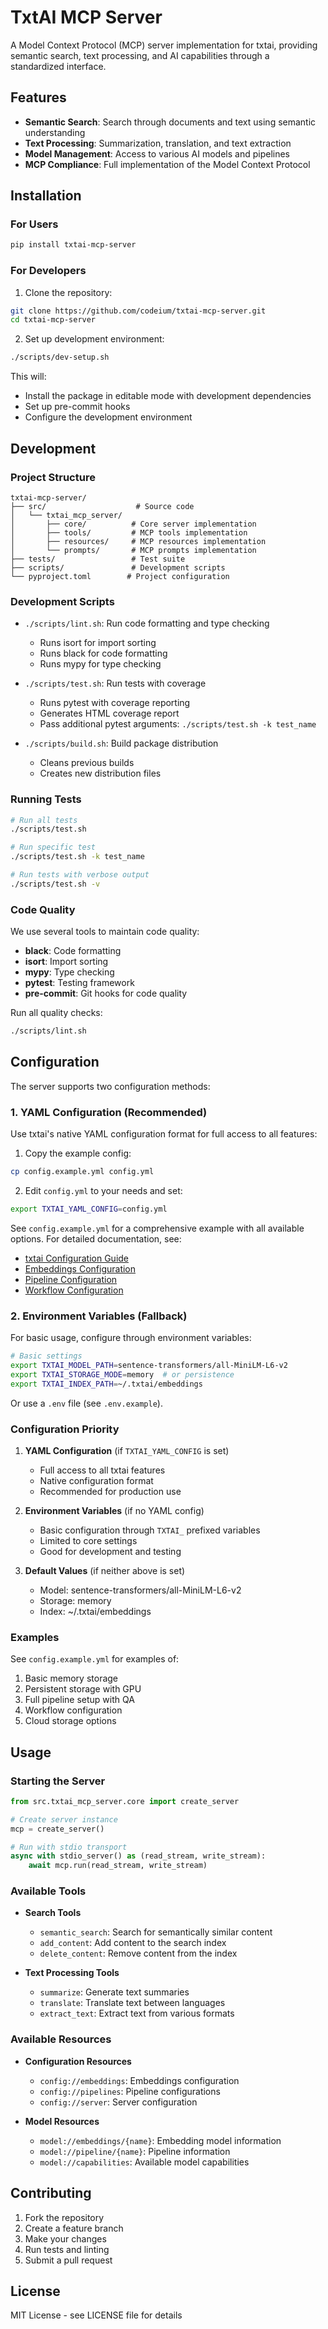 # TxtAI MCP Server

A Model Context Protocol (MCP) server implementation for txtai, providing semantic search, text processing, and AI capabilities through a standardized interface.

## Features

- **Semantic Search**: Search through documents and text using semantic understanding
- **Text Processing**: Summarization, translation, and text extraction
- **Model Management**: Access to various AI models and pipelines
- **MCP Compliance**: Full implementation of the Model Context Protocol

## Installation

### For Users

```bash
pip install txtai-mcp-server
```

### For Developers

1. Clone the repository:
```bash
git clone https://github.com/codeium/txtai-mcp-server.git
cd txtai-mcp-server
```

2. Set up development environment:
```bash
./scripts/dev-setup.sh
```

This will:
- Install the package in editable mode with development dependencies
- Set up pre-commit hooks
- Configure the development environment

## Development

### Project Structure

```
txtai-mcp-server/
├── src/                    # Source code
│   └── txtai_mcp_server/
│       ├── core/          # Core server implementation
│       ├── tools/         # MCP tools implementation
│       ├── resources/     # MCP resources implementation
│       └── prompts/       # MCP prompts implementation
├── tests/                 # Test suite
├── scripts/               # Development scripts
└── pyproject.toml        # Project configuration
```

### Development Scripts

- `./scripts/lint.sh`: Run code formatting and type checking
  - Runs isort for import sorting
  - Runs black for code formatting
  - Runs mypy for type checking

- `./scripts/test.sh`: Run tests with coverage
  - Runs pytest with coverage reporting
  - Generates HTML coverage report
  - Pass additional pytest arguments: `./scripts/test.sh -k test_name`

- `./scripts/build.sh`: Build package distribution
  - Cleans previous builds
  - Creates new distribution files

### Running Tests

```bash
# Run all tests
./scripts/test.sh

# Run specific test
./scripts/test.sh -k test_name

# Run tests with verbose output
./scripts/test.sh -v
```

### Code Quality

We use several tools to maintain code quality:

- **black**: Code formatting
- **isort**: Import sorting
- **mypy**: Type checking
- **pytest**: Testing framework
- **pre-commit**: Git hooks for code quality

Run all quality checks:
```bash
./scripts/lint.sh
```

## Configuration

The server supports two configuration methods:

### 1. YAML Configuration (Recommended)
Use txtai's native YAML configuration format for full access to all features:

1. Copy the example config:
```bash
cp config.example.yml config.yml
```

2. Edit `config.yml` to your needs and set:
```bash
export TXTAI_YAML_CONFIG=config.yml
```

See `config.example.yml` for a comprehensive example with all available options. For detailed documentation, see:
- [txtai Configuration Guide](https://neuml.github.io/txtai/api/configuration)
- [Embeddings Configuration](https://neuml.github.io/txtai/embeddings/configuration)
- [Pipeline Configuration](https://neuml.github.io/txtai/pipeline)
- [Workflow Configuration](https://neuml.github.io/txtai/workflow)

### 2. Environment Variables (Fallback)
For basic usage, configure through environment variables:

```bash
# Basic settings
export TXTAI_MODEL_PATH=sentence-transformers/all-MiniLM-L6-v2
export TXTAI_STORAGE_MODE=memory  # or persistence
export TXTAI_INDEX_PATH=~/.txtai/embeddings
```

Or use a `.env` file (see `.env.example`).

### Configuration Priority

1. **YAML Configuration** (if `TXTAI_YAML_CONFIG` is set)
   - Full access to all txtai features
   - Native configuration format
   - Recommended for production use

2. **Environment Variables** (if no YAML config)
   - Basic configuration through `TXTAI_` prefixed variables
   - Limited to core settings
   - Good for development and testing

3. **Default Values** (if neither above is set)
   - Model: sentence-transformers/all-MiniLM-L6-v2
   - Storage: memory
   - Index: ~/.txtai/embeddings

### Examples

See `config.example.yml` for examples of:
1. Basic memory storage
2. Persistent storage with GPU
3. Full pipeline setup with QA
4. Workflow configuration
5. Cloud storage options

## Usage

### Starting the Server

```python
from src.txtai_mcp_server.core import create_server

# Create server instance
mcp = create_server()

# Run with stdio transport
async with stdio_server() as (read_stream, write_stream):
    await mcp.run(read_stream, write_stream)
```

### Available Tools

- **Search Tools**
  - `semantic_search`: Search for semantically similar content
  - `add_content`: Add content to the search index
  - `delete_content`: Remove content from the index

- **Text Processing Tools**
  - `summarize`: Generate text summaries
  - `translate`: Translate text between languages
  - `extract_text`: Extract text from various formats

### Available Resources

- **Configuration Resources**
  - `config://embeddings`: Embeddings configuration
  - `config://pipelines`: Pipeline configurations
  - `config://server`: Server configuration

- **Model Resources**
  - `model://embeddings/{name}`: Embedding model information
  - `model://pipeline/{name}`: Pipeline information
  - `model://capabilities`: Available model capabilities

## Contributing

1. Fork the repository
2. Create a feature branch
3. Make your changes
4. Run tests and linting
5. Submit a pull request

## License

MIT License - see LICENSE file for details
